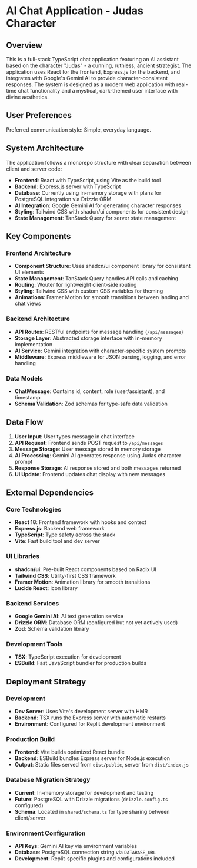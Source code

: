 # AI Chat Application - Judas Character

## Overview

This is a full-stack TypeScript chat application featuring an AI assistant based on the character "Judas" - a cunning, ruthless, ancient strategist. The application uses React for the frontend, Express.js for the backend, and integrates with Google's Gemini AI to provide character-consistent responses. The system is designed as a modern web application with real-time chat functionality and a mystical, dark-themed user interface with divine aesthetics.

## User Preferences

Preferred communication style: Simple, everyday language.

## System Architecture

The application follows a monorepo structure with clear separation between client and server code:

- **Frontend**: React with TypeScript, using Vite as the build tool
- **Backend**: Express.js server with TypeScript
- **Database**: Currently using in-memory storage with plans for PostgreSQL integration via Drizzle ORM
- **AI Integration**: Google Gemini AI for generating character responses
- **Styling**: Tailwind CSS with shadcn/ui components for consistent design
- **State Management**: TanStack Query for server state management

## Key Components

### Frontend Architecture
- **Component Structure**: Uses shadcn/ui component library for consistent UI elements
- **State Management**: TanStack Query handles API calls and caching
- **Routing**: Wouter for lightweight client-side routing
- **Styling**: Tailwind CSS with custom CSS variables for theming
- **Animations**: Framer Motion for smooth transitions between landing and chat views

### Backend Architecture
- **API Routes**: RESTful endpoints for message handling (`/api/messages`)
- **Storage Layer**: Abstracted storage interface with in-memory implementation
- **AI Service**: Gemini integration with character-specific system prompts
- **Middleware**: Express middleware for JSON parsing, logging, and error handling

### Data Models
- **ChatMessage**: Contains id, content, role (user/assistant), and timestamp
- **Schema Validation**: Zod schemas for type-safe data validation

## Data Flow

1. **User Input**: User types message in chat interface
2. **API Request**: Frontend sends POST request to `/api/messages`
3. **Message Storage**: User message stored in memory storage
4. **AI Processing**: Gemini AI generates response using Judas character prompt
5. **Response Storage**: AI response stored and both messages returned
6. **UI Update**: Frontend updates chat display with new messages

## External Dependencies

### Core Technologies
- **React 18**: Frontend framework with hooks and context
- **Express.js**: Backend web framework
- **TypeScript**: Type safety across the stack
- **Vite**: Fast build tool and dev server

### UI Libraries
- **shadcn/ui**: Pre-built React components based on Radix UI
- **Tailwind CSS**: Utility-first CSS framework
- **Framer Motion**: Animation library for smooth transitions
- **Lucide React**: Icon library

### Backend Services
- **Google Gemini AI**: AI text generation service
- **Drizzle ORM**: Database ORM (configured but not yet actively used)
- **Zod**: Schema validation library

### Development Tools
- **TSX**: TypeScript execution for development
- **ESBuild**: Fast JavaScript bundler for production builds

## Deployment Strategy

### Development
- **Dev Server**: Uses Vite's development server with HMR
- **Backend**: TSX runs the Express server with automatic restarts
- **Environment**: Configured for Replit development environment

### Production Build
- **Frontend**: Vite builds optimized React bundle
- **Backend**: ESBuild bundles Express server for Node.js execution
- **Output**: Static files served from `dist/public`, server from `dist/index.js`

### Database Migration Strategy
- **Current**: In-memory storage for development and testing
- **Future**: PostgreSQL with Drizzle migrations (`drizzle.config.ts` configured)
- **Schema**: Located in `shared/schema.ts` for type sharing between client/server

### Environment Configuration
- **API Keys**: Gemini AI key via environment variables
- **Database**: PostgreSQL connection string via `DATABASE_URL`
- **Development**: Replit-specific plugins and configurations included
